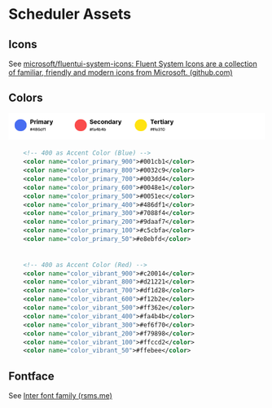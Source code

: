 # Scheduler Assets

## Icons

See  [microsoft/fluentui-system-icons: Fluent System Icons are a collection of familiar, friendly and modern icons from Microsoft. (github.com)](https://github.com/microsoft/fluentui-system-icons) 





## Colors

![](colors.png)

```xml
    <!-- 400 as Accent Color (Blue) -->
    <color name="color_primary_900">#001cb1</color>
    <color name="color_primary_800">#0032c9</color>
    <color name="color_primary_700">#003dd4</color>
    <color name="color_primary_600">#0048e1</color>
    <color name="color_primary_500">#0051ec</color>
    <color name="color_primary_400">#486df1</color>
    <color name="color_primary_300">#7088f4</color>
    <color name="color_primary_200">#9daaf7</color>
    <color name="color_primary_100">#c5cbfa</color>
    <color name="color_primary_50">#e8ebfd</color>


    <!-- 400 as Accent Color (Red) -->
    <color name="color_vibrant_900">#c20014</color>
    <color name="color_vibrant_800">#d21221</color>
    <color name="color_vibrant_700">#df1d28</color>
    <color name="color_vibrant_600">#f12b2e</color>
    <color name="color_vibrant_500">#ff362e</color>
    <color name="color_vibrant_400">#fa4b4b</color>
    <color name="color_vibrant_300">#ef6f70</color>
    <color name="color_vibrant_200">#f79898</color>
    <color name="color_vibrant_100">#ffccd2</color>
    <color name="color_vibrant_50">#ffebee</color>
```



## Fontface

See  [Inter font family (rsms.me)](https://rsms.me/inter/) 